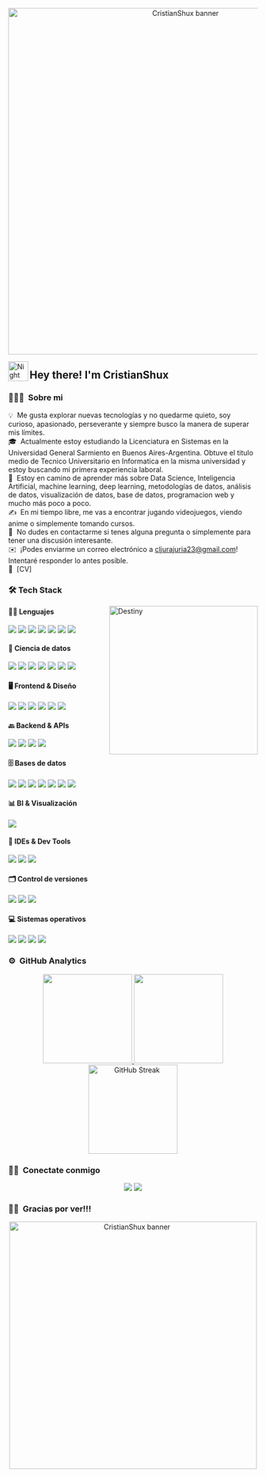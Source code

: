 <p align="center">
  <img src="https://i.pinimg.com/originals/9d/1f/82/9d1f82cc324e498dd5127a6ed0296dac.gif" alt="CristianShux banner" width="700"/>
</p>


<img alt="Night Coding" src="./assets/Hand%20Wave.gif" width='40' align="left"/><h2>Hey there! I'm CristianShux</h2>

<!-- ## 👋 &nbsp;Hey there! I'm Aditya -->

### 👨🏻‍💻 &nbsp;Sobre mi

💡 &nbsp;Me gusta explorar nuevas tecnologías y no quedarme quieto, soy curioso, apasionado, perseverante y siempre busco la manera de superar mis límites.\
🎓 &nbsp;Actualmente estoy estudiando la Licenciatura en Sistemas en la Universidad General Sarmiento en Buenos Aires-Argentina. Obtuve el titulo medio de Tecnico Universitario en Informatica en la misma universidad y estoy buscando mi primera experiencia laboral.\
🌱 &nbsp;Estoy en camino de aprender más sobre Data Science, Inteligencia Artificial, machine learning, deep learning, metodologías de datos, análisis de datos, visualización de datos, base de datos, programacion web y mucho más poco a poco.\
✍️ &nbsp;En mi tiempo libre, me vas a encontrar jugando videojuegos, viendo anime o simplemente tomando cursos.\
💬 &nbsp;No dudes en contactarme si tenes alguna pregunta o simplemente para tener una discusión interesante.\
✉️ &nbsp;¡Podes enviarme un correo electrónico a cljurajuria23@gmail.com! Intentaré responder lo antes posible.\
📄 &nbsp;[CV]

### 🛠️ Tech Stack

<img alt="Destiny" src="./assets/destiny.gif" align="right" width="300"/>

#### 👨‍💻 Lenguajes
<p>
  <img src="https://img.shields.io/badge/Python-05122A?style=flat&logo=python&logoColor=yellow" />
  <img src="https://img.shields.io/badge/Java-05122A?style=flat&logo=openjdk&logoColor=FFA518" />
  <img src="https://img.shields.io/badge/R-05122A?style=flat&logo=R&logoColor=276DC3" />
  <img src="https://img.shields.io/badge/Assembler-05122A?style=flat&logo=assembler&logoColor=6E4C13" />
  <img src="https://img.shields.io/badge/TypeScript-05122A?style=flat&logo=typescript" />
  <img src="https://img.shields.io/badge/JavaScript-05122A?style=flat&logo=javascript" />
  <img src="https://img.shields.io/badge/SQL-05122A?style=flat&logo=sqlite" />
</p>

#### 🧠 Ciencia de datos
<p>
  <img src="https://img.shields.io/badge/Jupyter-05122A?style=flat&logo=jupyter" />
  <img src="https://img.shields.io/badge/Pandas-05122A?style=flat&logo=pandas&logoColor=150458" />
  <img src="https://img.shields.io/badge/Numpy-05122A?style=flat&logo=numpy&logoColor=013243" />
  <img src="https://img.shields.io/badge/BeautifulSoup-05122A?style=flat&logo=python&logoColor=FFD43B" />
  <img src="https://img.shields.io/badge/Anaconda-05122A?style=flat&logo=anaconda&logoColor=44A833" />
  <img src="https://img.shields.io/badge/IBM%20Watson%20Studio-05122A?style=flat&logo=ibm-watson&logoColor=00B5FF" />
  <img src="https://img.shields.io/badge/RStudio-05122A?style=flat&logo=rstudio" />
</p>

#### 🖥️ Frontend & Diseño
<p>
  <img src="https://img.shields.io/badge/React-05122A?style=flat&logo=react" />
  <img src="https://img.shields.io/badge/Vite-05122A?style=flat&logo=vite&logoColor=646CFF" />
  <img src="https://img.shields.io/badge/HTML5-05122A?style=flat&logo=html5" />
  <img src="https://img.shields.io/badge/CSS3-05122A?style=flat&logo=css3" />
  <img src="https://img.shields.io/badge/Vercel-05122A?style=flat&logo=vercel" />
  <img src="https://img.shields.io/badge/Photoshop-05122A?style=flat&logo=adobe-photoshop" />
</p>

#### 🔙 Backend & APIs
<p>
  <img src="https://img.shields.io/badge/FastAPI-05122A?style=flat&logo=fastapi" />
  <img src="https://img.shields.io/badge/REST%20API-05122A?style=flat&logo=api" />
  <img src="https://img.shields.io/badge/JWT-05122A?style=flat&logo=json-web-tokens" />
  <img src="https://img.shields.io/badge/Render-05122A?style=flat&logo=render&logoColor=0099FF" />
</p>

#### 🗄️ Bases de datos
<p>
  <img src="https://img.shields.io/badge/PostgreSQL-05122A?style=flat&logo=postgresql" />
  <img src="https://img.shields.io/badge/Neon-05122A?style=flat&logo=neon&logoColor=00EAD0" />
  <img src="https://img.shields.io/badge/MySQL-05122A?style=flat&logo=mysql&logoColor=4479A1" />
  <img src="https://img.shields.io/badge/MongoDB-05122A?style=flat&logo=mongodb&logoColor=47A248" />
  <img src="https://img.shields.io/badge/MongoDB%20Compass-05122A?style=flat&logo=mongodb&logoColor=47A248" />
  <img src="https://img.shields.io/badge/Cassandra-05122A?style=flat&logo=apache-cassandra&logoColor=1287B1" />
  <img src="https://img.shields.io/badge/pgAdmin-05122A?style=flat&logo=postgresql&logoColor=336791" />
</p>

#### 📊 BI & Visualización
<p>
  <img src="https://img.shields.io/badge/Metabase-05122A?style=flat&logo=metabase&logoColor=509EE3" />
</p>

#### 🧰 IDEs & Dev Tools
<p>
  <img src="https://img.shields.io/badge/VSCode-05122A?style=flat&logo=visual-studio-code&logoColor=007ACC" />
  <img src="https://img.shields.io/badge/PyScripter-05122A?style=flat&logo=python" />
  <img src="https://img.shields.io/badge/Eclipse-05122A?style=flat&logo=eclipse-ide&logoColor=2C2255" />
</p>

#### 🗂️ Control de versiones
<p>
  <img src="https://img.shields.io/badge/Git-05122A?style=flat&logo=git" />
  <img src="https://img.shields.io/badge/GitHub-05122A?style=flat&logo=github" />
  <img src="https://img.shields.io/badge/GitLab-05122A?style=flat&logo=gitlab" />
</p>

#### 💻 Sistemas operativos
<p>
  <img src="https://img.shields.io/badge/Linux-05122A?style=flat&logo=linux&logoColor=FCC624" />
  <img src="https://img.shields.io/badge/Windows-05122A?style=flat&logo=windows&logoColor=0078D4" />
  <img src="https://img.shields.io/badge/Ubuntu-05122A?style=flat&logo=ubuntu&logoColor=E95420" />
  <img src="https://img.shields.io/badge/Raspberry%20Pi-05122A?style=flat&logo=raspberry-pi&logoColor=C8102E" />
</p>


### ⚙️ &nbsp;GitHub Analytics

<p align="center">
  <a href="https://github.com/CristianShux">
    <img height="180em" src="https://github-readme-stats-eight-theta.vercel.app/api?username=CristianShux&show_icons=true&theme=algolia&include_all_commits=true&count_private=true"/>
  </a>
  <a href="https://github.com/CristianShux">
    <img height="180em" src="https://github-readme-stats-eight-theta.vercel.app/api/top-langs/?username=CristianShux&layout=compact&langs_count=8&theme=algolia&hide=jupyter%20notebook"/>
  </a>
  <a href="https://github.com/CristianShux">
     <img height="180em" src="https://github-readme-stats.vercel.app/api?username=CristianShux&show=contribs&theme=algolia&hide_border=false&hide_title=true&card_width=600" alt="GitHub Streak"/>
  </a>
</p>






### 🤝🏻 &nbsp;Conectate conmigo

<p align="center">
<a href="https://www.linkedin.com/in/cristian-leonel-jurajuria-58ba16256/"><img src="https://img.shields.io/badge/-Cristian%20Leonel%20Jurajuria-0077B5?style=flat&logo=Linkedin&logoColor=white"/></a>
<a href="mailto:cljurajuria23@gmail.com"><img src="https://img.shields.io/badge/-cljurajuria23@gmail.com-D14836?style=flat&logo=Gmail&logoColor=white"/></a>
</p>

### 👋🏻 &nbsp;Gracias por ver!!!

<p align="center">
  <img src="https://giffiles.alphacoders.com/195/195303.gif" alt="CristianShux banner" width="500"/>
</p>





